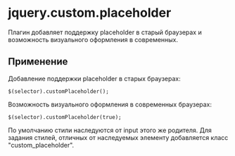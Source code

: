 jquery.custom.placeholder
=========================
Плагин добавляет поддержку placeholder в старый браузерах и возможность визуального оформления в современных.

Применение
-----------
Добавление поддержки placeholder в старых браузерах:

    $(selector).customPlaceholder();


Возможность визуального оформления в современных браузерах:

    $(selector).customPlaceholder(true);


По умолчанию стили наследуются от input этого же родителя. Для задания стилей, отличных от наследуемых элементу добавляется класс "custom_placeholder".
